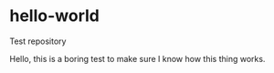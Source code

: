 # hello-world
Test repository


Hello, this is a boring test to make sure I know how
this thing works.
